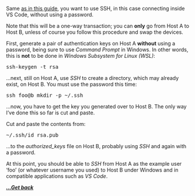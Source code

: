 Same [as in this guide](https://jwinn.getamonkey.com/?page_id=443 "SSH With Password Linux (and compatible)"), you want to use SSH, in this case connecting inside VS Code, without using a password.

Note that this will be a one-way transaction; you can **only** go from Host A to Host B, unless of course you follow this procedure and swap the devices.

First, generate a pair of authentication keys on Host A **without** using a password, being sure to use _Command Prompt_ in Windows. In other words, this is **not** to be done in _Windows Subsystem for Linux (WSL)_:

<pre class="EnlighterJSRAW" data-enlighter-language="generic" data-enlighter-theme="" data-enlighter-highlight="" data-enlighter-linenumbers="" data-enlighter-lineoffset="" data-enlighter-title="" data-enlighter-group="">ssh-keygen -t rsa</pre>

&#8230;next, still on Host A, use _SSH_ to create a directory, which may already exist, on Host B. You must use the password this time:

<pre class="EnlighterJSRAW" data-enlighter-language="generic" data-enlighter-theme="" data-enlighter-highlight="" data-enlighter-linenumbers="" data-enlighter-lineoffset="" data-enlighter-title="" data-enlighter-group="">ssh foo@b mkdir -p ~/.ssh</pre>

&#8230;now, you have to get the key you generated over to Host B. The only way I&#8217;ve done this so far is cut and paste.

Cut and paste the contents from:

<pre class="EnlighterJSRAW" data-enlighter-language="generic" data-enlighter-theme="" data-enlighter-highlight="" data-enlighter-linenumbers="" data-enlighter-lineoffset="" data-enlighter-title="" data-enlighter-group="">~/.ssh/id_rsa.pub</pre>

&#8230;to the _authorized_keys_ file on Host B, probably using _SSH_ and again with a password.

At this point, you should be able to _SSH_ from Host A as the example user &#8216;foo&#8217; (or whatever username you used) to Host B under Windows and in compatible applications such as _VS Code_.

[***...Get back***](..)
